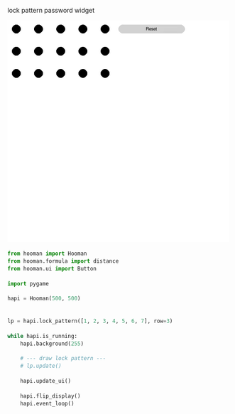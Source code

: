 lock pattern password widget

![](https://github.com/Abdur-rahmaanJ/hooman/raw/master/assets/password.gif)


```python
from hooman import Hooman
from hooman.formula import distance
from hooman.ui import Button

import pygame

hapi = Hooman(500, 500)


lp = hapi.lock_pattern([1, 2, 3, 4, 5, 6, 7], row=3)

while hapi.is_running:
    hapi.background(255)

    # --- draw lock pattern ---
    # lp.update()

    hapi.update_ui()

    hapi.flip_display()
    hapi.event_loop()

```